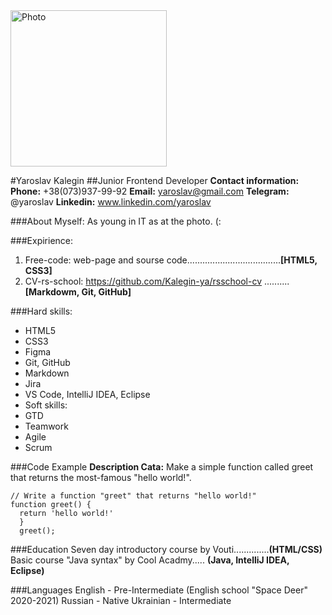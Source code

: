 <image src="img/young.jpg" alt="Photo" width=250> 

#Yaroslav Kalegin
##Junior Frontend Developer
**Contact information:**
**Phone:** +38(073)937-99-92
**Email:** yaroslav@gmail.com
**Telegram:** @yaroslav
**Linkedin:** www.linkedin.com/yaroslav


###About Myself:
As young in IT as at the photo. (:

###Expirience:
1. Free-code: web-page and sourse code.....................................**[HTML5, CSS3]**
2. CV-rs-school: https://github.com/Kalegin-ya/rsschool-cv ..........**[Markdowm, Git, GitHub]**

###Hard skills:
- HTML5
- CSS3
- Figma
- Git, GitHub
- Markdown
- Jira
- VS Code, IntelliJ IDEA, Eclipse
- Soft skills:
- GTD
- Teamwork
- Agile
- Scrum
  
###Code Example
**Description Cata:** Make a simple function called greet that returns the most-famous "hello world!".
```
// Write a function "greet" that returns "hello world!"  
function greet() {  
  return 'hello world!'  
  }  
  greet();
```
###Education
Seven day introductory course by Vouti..............**(HTML/CSS)**
Basic course "Java syntax" by Cool Acadmy..... **(Java, IntelliJ IDEA, Eclipse)**

###Languages
English - Pre-Intermediate (English school "Space Deer" 2020-2021)
Russian - Native
Ukrainian - Intermediate